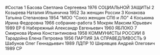 #Состав
1 Басова Светлана Сергеевна 1976 СОЦИАЛЬНОЙ ЗАЩИТЫ
2 Козырева Наталия Ильинична 1952 За женщин России
3 Конакова Татьяна Степановна 1954 \"МОО \"Союз женщин СПб и ЛО\"
4 Коськина Ирина Федоровна 1966 собрание-работа
5 Мокряк Максим Юрьевич 1989 ЕР
6 Набережный Александр Евгеньевич 1960 ЯБЛОКО
7 Смирнова Ирина Константиновна 1958 КОММУНИСТЫ РОССИИ
8 Тарадойна Елена Петровна 1956 ПАРТИЯ ЗА СПРАВЕДЛИВОСТЬ
9 Шабунов Олег Геннадьевич 1989 ЛДПР
10 Ширявцев Андрей Олегович 1989 СР
